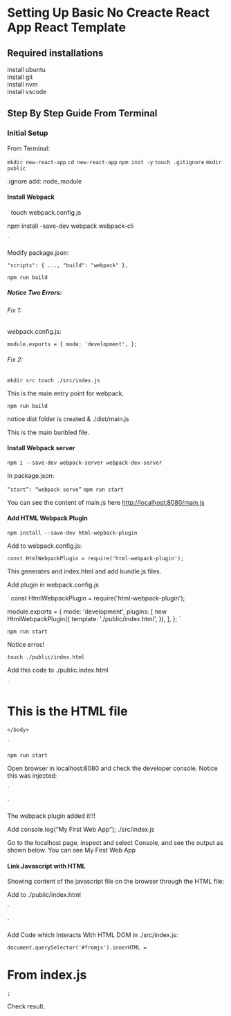 # Setting Up Basic No Creacte React App React Template


## Required installations

install ubuntu   
install git   
install nvm   
install vscode   

## Step By Step Guide From Terminal

### Initial Setup

From Terminal:

`mkdir new-react-app`
`cd new-react-app`
`npm init -y`
`touch .gitignore`
`mkdir public`

.ignore add: node_module

#### Install Webpack

`
touch webpack.config.js

npm install -save-dev webpack webpack-cli

`

Modify package.json:

`
  "scripts": {
    ...,
    "build": "webpack"
  },
`
  
`
npm run build
`

##### Notice Two Errors:

###### Fix 1:

webpack.config.js:

`
module.exports = {
  mode: 'development',
};
`

###### Fix 2: 

`
mkdir src
touch ./src/index.js
`

This is the main entry point for webpack.

`
npm run build
`

notice dist folder is created &
./dist/main.js

This is the main bunbled file.

#### Install Webpack server

`
npm i --save-dev webpack-server webpack-dev-server
`

In package.json:

`
“start”: “webpack serve”
`
`
npm run start
`

You can see the content of main.js here [http://localhost:8080/main.js](http://localhost:8080/main.js)

#### Add HTML Webpack Plugin

`
npm install --save-dev html-wepback-plugin
`

Add to webpack.config.js:

`
const HtmlWebpackPlugin = require('html-webpack-plugin');
`

This generates and index.html and add bundle.js files.

Add plugin in webpack.config.js

`
const HtmlWebpackPlugin = require('html-webpack-plugin');


module.exports = {
    mode: 'development',
    plugins: [
      new HtmlWebpackPlugin({
        template:
          './public/index.html',
      }),
    ],
  };
`

`
npm run start
`

Notice erros!

`
touch ./public/index.html
`

Add this code to ./public.index.html

`
<!DOCTYPE html>
<html>
    <head>
        <h1>
            This is the HTML file
        </h1>
    </head>
    <body>

    </body>
</html>
`

`npm run start`

Open browser in localhost:8080 and check the developer console. Notice this was injected:

`
<script defer src="main.js"></script></head>

`

The webpack plugin added it!!!

Add console.log(“My First Web App”); ./src/index.js


Go to the localhost page, inspect and select Console, and see the output as shown below.
You can see My First Web App

#### Link Javascript with HTML

Showing content of the javascript file on the browser through the HTML file:

Add to ./public/index.html

`
<div id="fromjs"></div>
`

Add Code which Interacts With HTML DOM in ./src/index.js:

`
document.querySelector('#fromjs').innerHTML = `<h1>From index.js</h1>`;
`

Check result.



